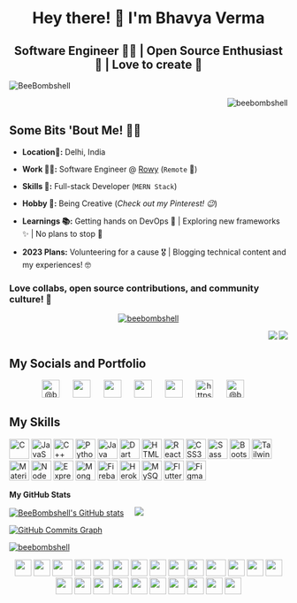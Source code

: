 <h1 align="center">Hey there! 👋 I'm Bhavya Verma</h1>

<h2 align="center">Software Engineer 👩‍💻 | Open Source Enthusiast 💜 | Love to create 🎨 </h2>

![BeeBombshell](https://user-images.githubusercontent.com/53828745/222882360-9ee89ebf-37e0-4fcb-8c65-7057f09f55f4.gif)

<p align="right"> <img src="https://komarev.com/ghpvc/?username=beebombshell&label=Profile%20views&color=0eb493&style=flat" alt="beebombshell" /> </p>


<h2 align="left">Some Bits 'Bout Me! 💁‍♀️</h3>

- **Location📍:** Delhi, India

- **Work 👩‍💻:** Software Engineer @ [Rowy](www.rowy.io) (`Remote` 🏡)

- **Skills 👀:** Full-stack Developer (`MERN Stack`)

- **Hobby 🎨:** Being Creative (*Check out my Pinterest! 😉*)

- **Learnings 📚:** Getting hands on DevOps 💪 | Exploring new frameworks ✨ | No plans to stop 🎯

- **2023 Plans:** Volunteering for a cause 🎖️ | Blogging technical content and my experiences! 🤓

### Love collabs, open source contributions, and community culture! 💜

<p align="center"> <a href="https://github.com/ryo-ma/github-profile-trophy"><img src="https://github-profile-trophy.vercel.app/?username=beebombshell&title=Stars,Followers,MultiLanguage,Repositories,Commits,PullRequest&theme=dracula&no-frame=true" alt="beebombshell" /></a> </p>


<a href="https://www.twitter.com/Bee_Bombshell" target="_blank" rel="noreferrer"><img align="right"
src="https://img.shields.io/twitter/follow/Bee_Bombshell?logo=twitter&style=for-the-badge&color=14b8a6&labelColor=171717"
/></a><a href="https://www.github.com/BeeBombshell" target="_blank" rel="noreferrer"><img align="right"
src="https://img.shields.io/github/followers/BeeBombshell?logo=github&style=for-the-badge&color=14b8a6&labelColor=171717" /></a>
<br />

## My Socials and Portfolio

<p align="center">
<a href="mailto:vbhavya269@gmail.com" target="blank"><img src="https://user-images.githubusercontent.com/53828745/222914795-19c83c5e-1aa4-479d-8a81-221ff89e1025.png" alt="@beebombshell" height="32" width="32" /></a>
&nbsp;&nbsp;&nbsp;&nbsp;
<a href="https://discord.com/users/697136336582344786" target="_blank" rel="noreferrer"><img src="https://raw.githubusercontent.com/danielcranney/readme-generator/main/public/icons/socials/discord.svg" width="32" height="32" /></a>
&nbsp;&nbsp;&nbsp;&nbsp;    
<a href="https://www.github.com/BeeBombshell" target="_blank" rel="noreferrer"><img src="https://raw.githubusercontent.com/danielcranney/readme-generator/main/public/icons/socials/github-dark.svg" width="32" height="32" /></a>
&nbsp;&nbsp;&nbsp;&nbsp;    
<a href="https://www.linkedin.com/in/BeeBombshell" target="_blank" rel="noreferrer"><img src="https://raw.githubusercontent.com/danielcranney/readme-generator/main/public/icons/socials/linkedin.svg" width="32" height="32" /></a>
&nbsp;&nbsp;&nbsp;&nbsp;    
<a href="https://www.twitter.com/Bee_Bombshell" target="_blank" rel="noreferrer"><img src="https://raw.githubusercontent.com/danielcranney/readme-generator/main/public/icons/socials/twitter.svg" width="32" height="32" /></a>
&nbsp;&nbsp;&nbsp;&nbsp;
<a href="https://stackoverflow.com/users/https://stackoverflow.com/users/18050532/bhavya-verma" target="blank" rel="noreferrer"><img src="https://raw.githubusercontent.com/rahuldkjain/github-profile-readme-generator/master/src/images/icons/Social/stack-overflow.svg" alt="https://stackoverflow.com/users/18050532/bhavya-verma" width="32" height="32" /></a>
&nbsp;&nbsp;&nbsp;&nbsp;
<a href="https://hashnode.com/@beebombshell" target="blank" el="noreferrer"><img src="https://user-images.githubusercontent.com/53828745/222914630-00bdbe06-abc7-4363-b4a7-f8922cc3ee00.png" alt="@beebombshell" height="32" width="32" /></a>
&nbsp;&nbsp;&nbsp;&nbsp;
</p>


## My Skills

<p align="left">
<a href="https://docs.microsoft.com/en-us/cpp/?view=msvc-170" target="_blank" rel="noreferrer"><img src="https://raw.githubusercontent.com/danielcranney/readme-generator/main/public/icons/skills/c-colored.svg" width="36" height="36" alt="C" /></a>
<a href="https://developer.mozilla.org/en-US/docs/Web/JavaScript" target="_blank" rel="noreferrer"><img src="https://raw.githubusercontent.com/danielcranney/readme-generator/main/public/icons/skills/javascript-colored.svg" width="36" height="36" alt="JavaScript" /></a>
<a href="https://docs.microsoft.com/en-us/cpp/?view=msvc-170" target="_blank" rel="noreferrer"><img src="https://raw.githubusercontent.com/danielcranney/readme-generator/main/public/icons/skills/cplusplus-colored.svg" width="36" height="36" alt="C++" /></a>
<a href="https://www.python.org/" target="_blank" rel="noreferrer"><img src="https://raw.githubusercontent.com/danielcranney/readme-generator/main/public/icons/skills/python-colored.svg" width="36" height="36" alt="Python" /></a>
<a href="https://www.oracle.com/java/" target="_blank" rel="noreferrer"><img src="https://raw.githubusercontent.com/danielcranney/readme-generator/main/public/icons/skills/java-colored.svg" width="36" height="36" alt="Java" /></a>
<a href="https://dart.dev/" target="_blank" rel="noreferrer"><img src="https://raw.githubusercontent.com/danielcranney/readme-generator/main/public/icons/skills/dart-colored.svg" width="36" height="36" alt="Dart" /></a>
<a href="https://developer.mozilla.org/en-US/docs/Glossary/HTML5" target="_blank" rel="noreferrer"><img src="https://raw.githubusercontent.com/danielcranney/readme-generator/main/public/icons/skills/html5-colored.svg" width="36" height="36" alt="HTML5" /></a>
<a href="https://reactjs.org/" target="_blank" rel="noreferrer"><img src="https://raw.githubusercontent.com/danielcranney/readme-generator/main/public/icons/skills/react-colored.svg" width="36" height="36" alt="React" /></a>
<a href="https://www.w3.org/TR/CSS/#css" target="_blank" rel="noreferrer"><img src="https://raw.githubusercontent.com/danielcranney/readme-generator/main/public/icons/skills/css3-colored.svg" width="36" height="36" alt="CSS3" /></a>
<a href="https://sass-lang.com/" target="_blank" rel="noreferrer"><img src="https://raw.githubusercontent.com/danielcranney/readme-generator/main/public/icons/skills/sass-colored.svg" width="36" height="36" alt="Sass" /></a>
<a href="https://getbootstrap.com/" target="_blank" rel="noreferrer"><img src="https://raw.githubusercontent.com/danielcranney/readme-generator/main/public/icons/skills/bootstrap-colored.svg" width="36" height="36" alt="Bootstrap" /></a>
<a href="https://tailwindcss.com/" target="_blank" rel="noreferrer"><img src="https://raw.githubusercontent.com/danielcranney/readme-generator/main/public/icons/skills/tailwindcss-colored.svg" width="36" height="36" alt="TailwindCSS" /></a>
<a href="https://mui.com/" target="_blank" rel="noreferrer"><img src="https://raw.githubusercontent.com/danielcranney/readme-generator/main/public/icons/skills/materialui-colored.svg" width="36" height="36" alt="Material UI" /></a>
<a href="https://nodejs.org/en/" target="_blank" rel="noreferrer"><img src="https://raw.githubusercontent.com/danielcranney/readme-generator/main/public/icons/skills/nodejs-colored.svg" width="36" height="36" alt="NodeJS" /></a>
<a href="https://expressjs.com/" target="_blank" rel="noreferrer"><img src="https://raw.githubusercontent.com/danielcranney/readme-generator/main/public/icons/skills/express-colored-dark.svg" width="36" height="36" alt="Express" /></a>
<a href="https://www.mongodb.com/" target="_blank" rel="noreferrer"><img src="https://raw.githubusercontent.com/danielcranney/readme-generator/main/public/icons/skills/mongodb-colored.svg" width="36" height="36" alt="MongoDB" /></a>
<a href="https://firebase.google.com/" target="_blank" rel="noreferrer"><img src="https://raw.githubusercontent.com/danielcranney/readme-generator/main/public/icons/skills/firebase-colored.svg" width="36" height="36" alt="Firebase" /></a>
<a href="https://www.heroku.com/" target="_blank" rel="noreferrer"><img src="https://raw.githubusercontent.com/danielcranney/readme-generator/main/public/icons/skills/heroku-colored.svg" width="36" height="36" alt="Heroku" /></a>
<a href="https://www.mysql.com/" target="_blank" rel="noreferrer"><img src="https://raw.githubusercontent.com/danielcranney/readme-generator/main/public/icons/skills/mysql-colored.svg" width="36" height="36" alt="MySQL" /></a>
<a href="https://flutter.dev/" target="_blank" rel="noreferrer"><img src="https://raw.githubusercontent.com/danielcranney/readme-generator/main/public/icons/skills/flutter-colored.svg" width="36" height="36" alt="Flutter" /></a>
<a href="https://www.figma.com/" target="_blank" rel="noreferrer"><img src="https://raw.githubusercontent.com/danielcranney/readme-generator/main/public/icons/skills/figma-colored.svg" width="36" height="36" alt="Figma" /></a>
</p>             

<b>My GitHub Stats</b>

<div>

<a href="http://www.github.com/BeeBombshell"><img src="https://github-readme-stats.vercel.app/api?username=BeeBombshell&show_icons=true&hide=&count_private=true&title_color=a855f7&text_color=ffffff&icon_color=14b8a6&bg_color=171717&hide_border=true&show_icons=true" alt="BeeBombshell's GitHub stats" /></a>&nbsp;&nbsp;&nbsp;&nbsp;&nbsp;<a href="http://www.github.com/BeeBombshell"><img src="https://github-readme-streak-stats.herokuapp.com/?user=BeeBombshell&stroke=ffffff&background=171717&ring=a855f7&fire=a855f7&currStreakNum=ffffff&currStreakLabel=a855f7&sideNums=ffffff&sideLabels=ffffff&dates=ffffff&hide_border=true" /></a>

</div>

<a href="http://www.github.com/BeeBombshell"><img src="https://activity-graph.herokuapp.com/graph?username=BeeBombshell&bg_color=171717&color=ffffff&line=14b8a6&point=ffffff&area_color=171717&area=true&hide_border=true&custom_title=GitHub%20Commits%20Graph" alt="GitHub Commits Graph" /></a>


<a href="https://github.com/BeeBombshell" align="left"><img src="https://github-readme-stats.vercel.app/api/top-langs?username=beebombshell&show_icons=true&theme=radical&title_color=a855f7&text_color=ffffff&icon_color=14b8a6&bg_color=171717&hide_border=true&locale=en&layout=compact&" alt="beebombshell" /></a>


<div align="center">
    <img src="https://cultofthepartyparrot.com/guests/hd/nyanparrot.gif" width="30" height="30"/>
    <img src="https://cultofthepartyparrot.com/guests/partyowl.gif" width="30" height="30"/>
    <img src="https://cultofthepartyparrot.com/guests/hd/trollparrot.gif" width="36" height="30"/>
    <img src="https://cultofthepartyparrot.com/guests/hd/partygopher.gif" width="30" height="30"/>
    <img src="https://cultofthepartyparrot.com/guests/hd/partyblob.gif" width="30" height="30"/>
    <img src="https://cultofthepartyparrot.com/guests/hd/partyblobcat.gif" width="30" height="30"/>
    <img src="https://cultofthepartyparrot.com/parrots/hd/opensourceparrot.gif" width="30" height="30"/>
    <img src="https://cultofthepartyparrot.com/guests/hd/partyfsjal.gif" width="30" height="30"/>
    <img src="https://cultofthepartyparrot.com/guests/hd/witnessprotectionparrot.gif" width="30" height="30"/>
    <img src="https://cultofthepartyparrot.com/guests/hd/parrotpoop.gif" width="30" height="30"/>
    <img src="https://cultofthepartyparrot.com/guests/hd/dogeparrot.gif" width="36" height="30"/>
    <img src="https://cultofthepartyparrot.com/parrots/hd/laptop_parrot.gif" width="30" height="30"/>
    <img src="https://cultofthepartyparrot.com/guests/hd/partygeeko.gif" width="30" height="30"/>
    <img src="https://cultofthepartyparrot.com/guests/hd/partywumpus.gif" width="30" height="30"/>
    <img src="https://cultofthepartyparrot.com/guests/hd/vibepartycat.gif" width="30" height="30"/>
    <img src="https://cultofthepartyparrot.com/guests/hd/discoduck.gif" width="30" height="30"/>
    <img src="https://cultofthepartyparrot.com/guests/hd/party-wizard.gif" width="30" height="30"/>
    <img src="https://cultofthepartyparrot.com/guests/congadoge.gif" width="30" height="30"/>
    <img src="https://cultofthepartyparrot.com/guests/hd/partysloth.gif" width="30" height="30"/>
    <img src="https://cultofthepartyparrot.com/guests/hd/thisisfineparrot.gif" width="30" height="30"/>
    <img src="https://cultofthepartyparrot.com/guests/hd/partymoogle.gif" width="30" height="30"/>
    <img src="https://cultofthepartyparrot.com/guests/thegrokeparrot.gif" width="30" height="30"/>
    <img src="https://cultofthepartyparrot.com/guests/hd/party-k8s.gif" width="30" height="30"/>
    <img src="https://cultofthepartyparrot.com/guests/hd/partygfm.gif" width="30" height="30"/>
</div>
